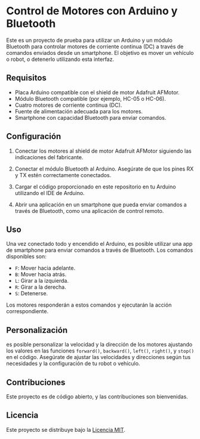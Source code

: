 # Control de Motores con Arduino y Bluetooth

Este es un proyecto de prueba para utilizar un Arduino y un módulo Bluetooth para controlar motores de corriente continua (DC) a través de comandos enviados desde un smartphone. El objetivo es mover un vehículo o robot, o detenerlo utilizando esta interfaz.

## Requisitos

- Placa Arduino compatible con el shield de motor Adafruit AFMotor.
- Módulo Bluetooth compatible (por ejemplo, HC-05 o HC-06).
- Cuatro motores de corriente continua (DC).
- Fuente de alimentación adecuada para los motores.
- Smartphone con capacidad Bluetooth para enviar comandos.

## Configuración

1. Conectar los motores al shield de motor Adafruit AFMotor siguiendo las indicaciones del fabricante.

2. Conectar el módulo Bluetooth al Arduino. Asegúrate de que los pines RX y TX estén correctamente conectados.

3. Cargar el código proporcionado en este repositorio en tu Arduino utilizando el IDE de Arduino.

4. Abrir una aplicación en un smartphone que pueda enviar comandos a través de Bluetooth, como una aplicación de control remoto.

## Uso

Una vez conectado todo y encendido el Arduino, es posible utilizar una app de smartphone para enviar comandos a través de Bluetooth. Los comandos disponibles son:

- `F`: Mover hacia adelante.
- `B`: Mover hacia atrás.
- `L`: Girar a la izquierda.
- `R`: Girar a la derecha.
- `S`: Detenerse.

Los motores responderán a estos comandos y ejecutarán la acción correspondiente.

## Personalización

es posible personalizar la velocidad y la dirección de los motores ajustando los valores en las funciones `forward()`, `backward()`, `left()`, `right()`, y `stop()` en el código. Asegúrate de ajustar las velocidades y direcciones según tus necesidades y la configuración de tu robot o vehículo.

## Contribuciones

Este proyecto es de código abierto, y las contribuciones son bienvenidas.

## Licencia

Este proyecto se distribuye bajo la [Licencia MIT](LICENSE).
